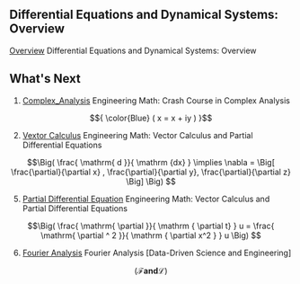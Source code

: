 

## Differential Equations and Dynamical Systems: Overview

[Overview](overview) Differential Equations and Dynamical Systems: Overview

## What's Next

1. [Complex_Analysis](complex_analysis)  Engineering Math: Crash Course in Complex Analysis

```math
{ \color{Blue} ( x = x + iy ) }
```

2. [Vextor Calculus](vector_calculus) Engineering Math: Vector Calculus and Partial Differential Equations

```math
\Big( \frac{ \mathrm{ d }}{ \mathrm {dx} } \implies \nabla = \Big[ \frac{\partial}{\partial x} , \frac{\partial}{\partial y}, \frac{\partial}{\partial z} \Big] \Big)  
```

5. [Partial Differential Equation](vector_calculus) Engineering Math: Vector Calculus and Partial Differential Equations

```math
\Big( \frac{ \mathrm{ \partial }}{ \mathrm { \partial t} } u = \frac{ \mathrm{ \partial ^ 2 }}{ \mathrm { \partial x^2 } } u \Big)  
```

6. [Fourier Analysis](fourier_analysis)  Fourier Analysis \[Data-Driven Science and Engineering\]

```math
\Big( \mathscr{ F } \mathbf{ and } \mathscr{ L } \Big)
```
